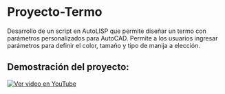 # Proyecto-Termo
Desarrollo de un script en AutoLISP que permite diseñar un termo con parámetros personalizados para AutoCAD. Permite a los usuarios ingresar parámetros para definir el color, tamaño y tipo de manija a elección.

## Demostración del proyecto:

[![Ver video en YouTube](https://img.youtube.com/vi/ZU7bFcycndg/0.jpg)](https://www.youtube.com/watch?v=ZU7bFcycndg)

